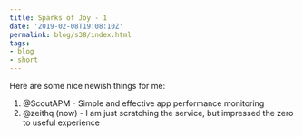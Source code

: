 ```yaml
---
title: Sparks of Joy - 1
date: '2019-02-08T19:08:10Z'
permalink: blog/s38/index.html
tags:
- blog
- short
---
```


Here are some nice newish things for me: 

1. @ScoutAPM  - Simple and effective app performance monitoring 
2. @zeithq (now) - I am just scratching the service, but impressed the zero to useful experience
